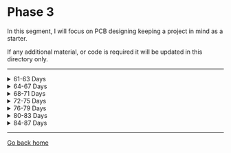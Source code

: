 # Phase 3

In this segment, I will focus on PCB designing keeping a project in mind as a starter.


If any additional material, or code is required it will be updated in this directory only.

---

<details>
  <summary>61-63 Days</summary>
  
  ## Schematic Making
  - Basics of circuit making
  - Component Sourcing
  - Software used: EasyEDA, Altium, KiCAD
</details>

<details>
<summary>64-67 Days</summary>
    
## Making examples schematics:
- Studying already-made examples
- Remixing them to use
- Simulating circuits to check working
- Ex: Simple 555 timer circuits
</details>

<details>
<summary>68-71 Days</summary>

## Design Optimizations
- PCB Shape and size
- User interfaces
- PCB Layers
- Ground Layers
- Layer Thickness
- PCB traces
- Trace Width
</details>

<details>
<summary>72-75 Days</summary>

## Creating PCB Layouts
- Converting from schematic to PCB
- Placing of components
- Routing: auto and manual
- Using design manager
</details>

<details>
<summary>76-79 Days</summary>

## Creating PCB Layouts continued

</details>

<details>
<summary>80-83 Days</summary>

## Designing custom PCB for camera slider with the following parts:
- ESP8266/32
- TMC2208
- OLED
- WS2812b or SK6812
- Cables and connectors
</details>

<details>
<summary>84-87 Days</summary>

## Designing custom PCB continued
</details>

---

[Go back home](https://github.com/bala5000/100DaysHardware)
